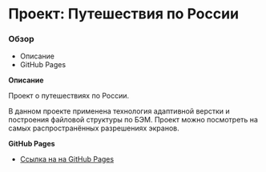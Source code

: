 # Проект: Путешествия по России

### Обзор
* Описание
* GitHub Pages

**Описание**

Проект о путешествиях по России.

В данном проекте применена технология адаптивной верстки и построения файловой структуры по БЭМ.
Проект можно посмотреть на самых распространённых разрешениях экранов.

**GitHub Pages**

* [Ссылка на на GitHub Pages](https://volodinad.github.io/russian-travel/index.html)


